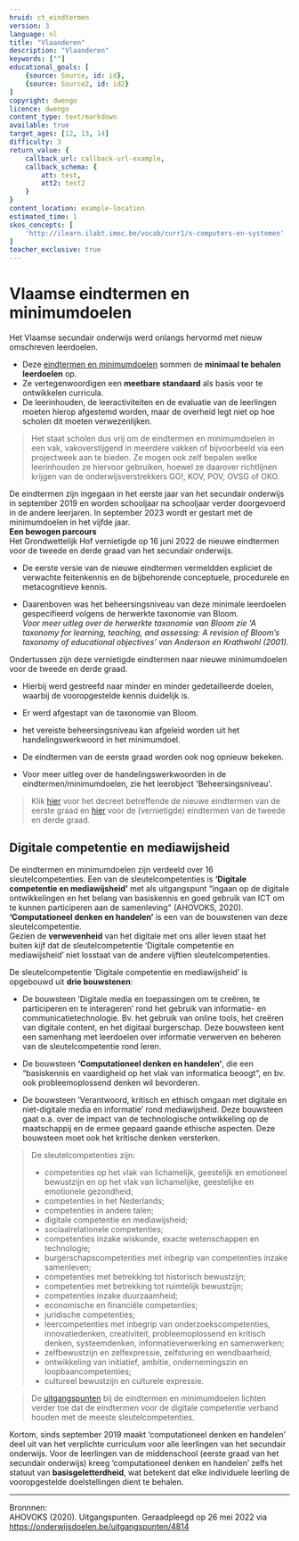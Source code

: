 ```yaml
---
hruid: ct_eindtermen
version: 3
language: nl
title: "Vlaanderen"
description: "Vlaanderen"
keywords: [""]
educational_goals: [
    {source: Source, id: id}, 
    {source: Source2, id: id2}
]
copyright: dwengo
licence: dwengo
content_type: text/markdown
available: true
target_ages: [12, 13, 14]
difficulty: 3
return_value: {
    callback_url: callback-url-example,
    callback_schema: {
        att: test,
        att2: test2
    }
}
content_location: example-location
estimated_time: 1
skos_concepts: [
    'http://ilearn.ilabt.imec.be/vocab/curr1/s-computers-en-systemen'
]
teacher_exclusive: true
---
```

# Vlaamse eindtermen en minimumdoelen

Het Vlaamse secundair onderwijs werd onlangs hervormd met nieuw omschreven leerdoelen. 
- Deze [eindtermen en minimumdoelen](https://onderwijsdoelen.be/) sommen de **minimaal te behalen leerdoelen** op.
- Ze vertegenwoordigen een **meetbare standaard** als basis voor te ontwikkelen curricula.
- De leerinhouden, de leeractiviteiten en de evaluatie van de leerlingen moeten hierop afgestemd worden, maar de overheid legt niet op hoe scholen dit moeten verwezenlijken.

> Het staat scholen dus vrij om de eindtermen en minimumdoelen in een vak, vakoverstijgend in meerdere vakken of bijvoorbeeld via een projectweek aan te bieden. Ze mogen ook zelf bepalen welke leerinhouden ze hiervoor gebruiken, hoewel ze daarover richtlijnen krijgen van de onderwijsverstrekkers GO!, KOV, POV, OVSG of OKO.

<div class="alert alert-box alert-success">
De eindtermen zijn ingegaan in het eerste jaar van het secundair onderwijs in september 2019 en worden schooljaar na schooljaar verder doorgevoerd in de andere leerjaren. In september 2023 wordt er gestart met de minimumdoelen in het vijfde jaar.
</div>

<div class="alert alert-box alert-secondary">
<strong>Een bewogen parcours</strong><br>
Het Grondwettelijk Hof vernietigde op 16 juni 2022 de nieuwe eindtermen voor de tweede en derde graad van het secundair onderwijs. 
<ul><li>De eerste versie van de nieuwe eindtermen vermeldden expliciet de verwachte feitenkennis en de bijbehorende conceptuele, procedurele en metacognitieve kennis.</li></ul> 
<ul><li>Daarenboven was het beheersingsniveau van deze minimale leerdoelen gespecifieerd volgens de herwerkte taxonomie van Bloom.<br><em>Voor meer uitleg over de herwerkte taxonomie van Bloom zie ‘A taxonomy for learning, teaching, and assessing: A revision of Bloom’s taxonomy of educational objectives’ van Anderson en Krathwohl (2001).</em></li></ul>
Ondertussen zijn deze vernietigde eindtermen naar nieuwe minimumdoelen voor de tweede en derde graad. 
<ul><li>Hierbij werd gestreefd naar minder en minder gedetailleerde doelen, waarbij de vooropgestelde kennis duidelijk is.</li></ul>
<ul><li>Er werd afgestapt van de taxonomie van Bloom.</li></ul> 
<ul><li>het vereiste beheersingsniveau kan afgeleid worden uit het handelingswerkwoord in het minimumdoel.</li></ul> 
<ul><li>De eindtermen van de eerste graad worden ook nog opnieuw bekeken.</li></ul> 
<ul><li>Voor meer uitleg over de handelingswerkwoorden in de eindtermen/minimumdoelen, zie het leerobject 'Beheersingsniveau'.</li></ul> 
</div>

> Klik [hier](https://codex.vlaanderen.be/PrintDocument.ashx?id=1031619&datum=&geannoteerd=false&print=false) voor het decreet betreffende de nieuwe eindtermen van de eerste graad en [hier](https://codex.vlaanderen.be/PrintDocument.ashx?id=1035582&datum=&geannoteerd=false&print=false) voor de (vernietigde) eindtermen van de tweede en derde graad. 

## Digitale competentie en mediawijsheid

De eindtermen en minimumdoelen zijn verdeeld over 16 sleutelcompetenties. Een van de sleutelcompetenties is **‘Digitale competentie en mediawijsheid’** met als uitgangspunt “ingaan op de digitale ontwikkelingen en het belang van basiskennis en goed gebruik van ICT om te kunnen participeren aan de samenleving" (AHOVOKS, 2020). <br>**‘Computationeel denken en handelen’** is een van de bouwstenen van deze sleutelcompetentie.<br>
Gezien de **verwevenheid** van het digitale met ons aller leven staat het buiten kijf dat de sleutelcompetentie ‘Digitale competentie en mediawijsheid’ niet losstaat van de andere vijftien sleutelcompetenties. 



De sleutelcompetentie ‘Digitale competentie en mediawijsheid’ is opgebouwd uit **drie bouwstenen**: 

* De bouwsteen ‘Digitale media en toepassingen om te creëren, te participeren en te interageren’ rond het gebruik van informatie- en communicatietechnologie. Bv. het gebruik van online tools, het creëren van digitale content, en het digitaal burgerschap. Deze bouwsteen kent een samenhang met leerdoelen over informatie verwerven en beheren van de sleutelcompetentie rond leren. 

* De bouwsteen **‘Computationeel denken en handelen’**, die een “basiskennis en vaardigheid op het vlak van informatica beoogt”, en bv. ook probleemoplossend denken wil bevorderen. 

* De bouwsteen ‘Verantwoord, kritisch en ethisch omgaan met digitale en niet-digitale media en informatie’ rond mediawijsheid. Deze bouwsteen gaat o.a. over de impact van de technologische ontwikkeling op de maatschappij en de ermee gepaard gaande ethische aspecten. Deze bouwsteen moet ook het kritische denken versterken. 

> De sleutelcompetenties zijn:
> - competenties op het vlak van lichamelijk, geestelijk en emotioneel bewustzijn en op het vlak van lichamelijke, geestelijke en emotionele gezondheid;
> - competenties in het Nederlands;
> - competenties in andere talen;
> - digitale competentie en mediawijsheid;
> - sociaalrelationele competenties;
> - competenties inzake wiskunde, exacte wetenschappen en technologie;
> - burgerschapscompetenties met inbegrip van competenties inzake samenleven;
> - competenties met betrekking tot historisch bewustzijn;
> - competenties met betrekking tot ruimtelijk bewustzijn;
> - competenties inzake duurzaamheid;
> - economische en financiële competenties;
> - juridische competenties;
> - leercompetenties met inbegrip van onderzoekscompetenties, innovatiedenken, creativiteit, probleemoplossend en kritisch denken, systeemdenken, informatieverwerking en samenwerken;
> - zelfbewustzijn en zelfexpressie, zelfsturing en wendbaarheid;
> - ontwikkeling van initiatief,  ambitie, ondernemingszin en loopbaancompetenties;
> - cultureel bewustzijn en culturele expressie. 



> De [uitgangspunten](onderwijsdoelen.be/uitgangspunten/4814) bij de eindtermen en minimumdoelen lichten verder toe dat de eindtermen voor de digitale competentie verband houden met de meeste sleutelcompetenties.

<div class="alert alert-box alert-success">
Kortom, sinds september 2019 maakt ‘computationeel denken en handelen’ deel uit van het verplichte curriculum voor alle leerlingen van het secundair onderwijs. Voor de leerlingen van de middenschool (eerste graad van het secundair onderwijs) kreeg ‘computationeel denken en handelen’ zelfs het statuut van <strong>basisgeletterdheid</strong>, wat betekent dat elke individuele leerling de vooropgestelde doelstellingen dient te behalen. 
</div>

----------------
Bronnnen:<br>
AHOVOKS (2020). Uitgangspunten. Geraadpleegd op 26 mei 2022 via https://onderwijsdoelen.be/uitgangspunten/4814

